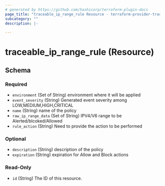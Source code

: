 ```yaml
---
# generated by https://github.com/hashicorp/terraform-plugin-docs
page_title: "traceable_ip_range_rule Resource - terraform-provider-traceable"
subcategory: ""
description: |-
  
---
```


# traceable_ip_range_rule (Resource)





<!-- schema generated by tfplugindocs -->
## Schema

### Required

- `environment` (Set of String) environment where it will be applied
- `event_severity` (String) Generated event severity among LOW,MEDIUM,HIGH,CRITICAL
- `name` (String) name of the policy
- `raw_ip_range_data` (Set of String) IPV4/V6 range to be Alerted/blcoked/Allowed
- `rule_action` (String) Need to provide the action to be performed

### Optional

- `description` (String) description of the policy
- `expiration` (String) expiration for Allow and Block actions

### Read-Only

- `id` (String) The ID of this resource.
